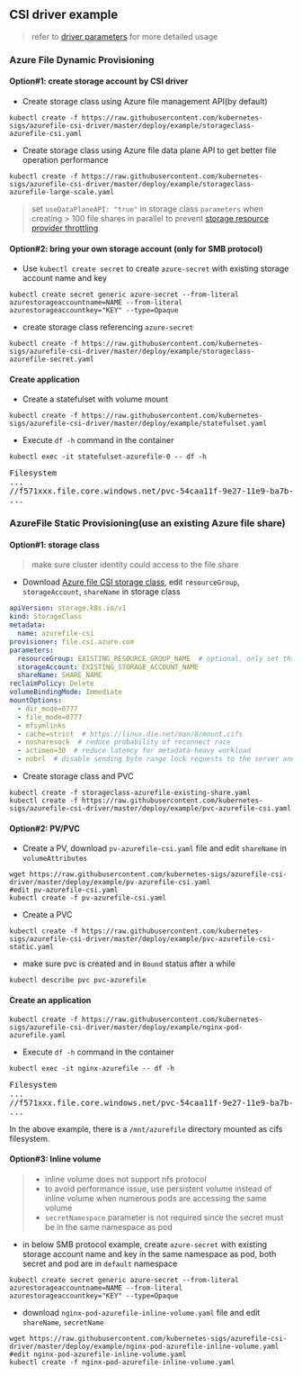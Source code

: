 ## CSI driver example
> refer to [driver parameters](../../docs/driver-parameters.md) for more detailed usage

### Azure File Dynamic Provisioning
#### Option#1: create storage account by CSI driver
 - Create storage class using Azure file management API(by default)
```console
kubectl create -f https://raw.githubusercontent.com/kubernetes-sigs/azurefile-csi-driver/master/deploy/example/storageclass-azurefile-csi.yaml
```
 - Create storage class using Azure file data plane API to get better file operation performance
```console
kubectl create -f https://raw.githubusercontent.com/kubernetes-sigs/azurefile-csi-driver/master/deploy/example/storageclass-azurefile-large-scale.yaml
```
 > set `useDataPlaneAPI: "true"` in storage class `parameters` when creating > 100 file shares in parallel to prevent [storage resource provider throttling](https://docs.microsoft.com/en-us/azure/azure-resource-manager/management/azure-subscription-service-limits#storage-resource-provider-limits)
 >
#### Option#2: bring your own storage account (only for SMB protocol)
 - Use `kubectl create secret` to create `azure-secret` with existing storage account name and key
```console
kubectl create secret generic azure-secret --from-literal azurestorageaccountname=NAME --from-literal azurestorageaccountkey="KEY" --type=Opaque
```

 - create storage class referencing `azure-secret`
```console
kubectl create -f https://raw.githubusercontent.com/kubernetes-sigs/azurefile-csi-driver/master/deploy/example/storageclass-azurefile-secret.yaml
```

#### Create application
 - Create a statefulset with volume mount
```
kubectl create -f https://raw.githubusercontent.com/kubernetes-sigs/azurefile-csi-driver/master/deploy/example/statefulset.yaml
```

 - Execute `df -h` command in the container
```
kubectl exec -it statefulset-azurefile-0 -- df -h
```
<pre>
Filesystem                                                                Size  Used Avail Use% Mounted on
...
//f571xxx.file.core.windows.net/pvc-54caa11f-9e27-11e9-ba7b-0601775d3b69  1.0G  64K  1.0G  1%   /mnt/azurefile
...
</pre>

### AzureFile Static Provisioning(use an existing Azure file share)
#### Option#1: storage class
> make sure cluster identity could access to the file share
 - Download [Azure file CSI storage class](https://raw.githubusercontent.com/kubernetes-sigs/azurefile-csi-driver/master/deploy/example/storageclass-azurefile-existing-share.yaml), edit `resourceGroup`, `storageAccount`, `shareName` in storage class
```yaml
apiVersion: storage.k8s.io/v1
kind: StorageClass
metadata:
  name: azurefile-csi
provisioner: file.csi.azure.com
parameters:
  resourceGroup: EXISTING_RESOURCE_GROUP_NAME  # optional, only set this when storage account is not in the same resource group as agent node
  storageAccount: EXISTING_STORAGE_ACCOUNT_NAME
  shareName: SHARE_NAME
reclaimPolicy: Delete
volumeBindingMode: Immediate
mountOptions:
  - dir_mode=0777
  - file_mode=0777
  - mfsymlinks
  - cache=strict  # https://linux.die.net/man/8/mount.cifs
  - nosharesock  # reduce probability of reconnect race
  - actimeo=30  # reduce latency for metadata-heavy workload
  - nobrl  # disable sending byte range lock requests to the server and for applications which have challenges with posix locks
```

 - Create storage class and PVC
```console
kubectl create -f storageclass-azurefile-existing-share.yaml
kubectl create -f https://raw.githubusercontent.com/kubernetes-sigs/azurefile-csi-driver/master/deploy/example/pvc-azurefile-csi.yaml
```

#### Option#2: PV/PVC
 - Create a PV, download `pv-azurefile-csi.yaml` file and edit `shareName` in `volumeAttributes`
```console
wget https://raw.githubusercontent.com/kubernetes-sigs/azurefile-csi-driver/master/deploy/example/pv-azurefile-csi.yaml
#edit pv-azurefile-csi.yaml
kubectl create -f pv-azurefile-csi.yaml
```

 - Create a PVC
```console
kubectl create -f https://raw.githubusercontent.com/kubernetes-sigs/azurefile-csi-driver/master/deploy/example/pvc-azurefile-csi-static.yaml
```

 - make sure pvc is created and in `Bound` status after a while
```console
kubectl describe pvc pvc-azurefile
```

#### Create an application
```console
kubectl create -f https://raw.githubusercontent.com/kubernetes-sigs/azurefile-csi-driver/master/deploy/example/nginx-pod-azurefile.yaml
```

 - Execute `df -h` command in the container
```console
kubectl exec -it nginx-azurefile -- df -h
```
<pre>
Filesystem                                                                Size  Used Avail Use% Mounted on
...
//f571xxx.file.core.windows.net/pvc-54caa11f-9e27-11e9-ba7b-0601775d3b69  1.0G  64K  1.0G  1%   /mnt/azurefile
...
</pre>
In the above example, there is a `/mnt/azurefile` directory mounted as cifs filesystem.

#### Option#3: Inline volume
 >  - inline volume does not support nfs protocol
 >  - to avoid performance issue, use persistent volume instead of inline volume when numerous pods are accessing the same volume
 >  - `secretNamespace` parameter is not required since the secret must be in the same namespace as pod
 - in below SMB protocol example, create `azure-secret` with existing storage account name and key in the same namespace as pod, both secret and pod are in `default` namespace
```console
kubectl create secret generic azure-secret --from-literal azurestorageaccountname=NAME --from-literal azurestorageaccountkey="KEY" --type=Opaque
```

 - download `nginx-pod-azurefile-inline-volume.yaml` file and edit `shareName`, `secretName`
```console
wget https://raw.githubusercontent.com/kubernetes-sigs/azurefile-csi-driver/master/deploy/example/nginx-pod-azurefile-inline-volume.yaml
#edit nginx-pod-azurefile-inline-volume.yaml
kubectl create -f nginx-pod-azurefile-inline-volume.yaml
```
